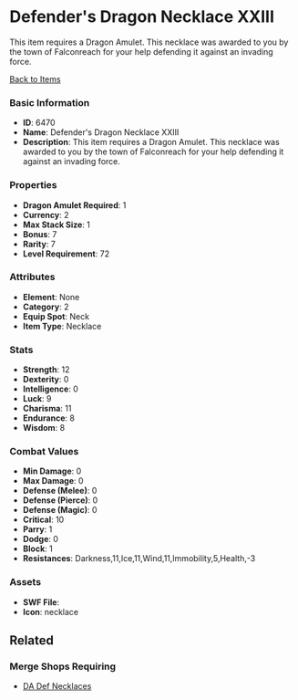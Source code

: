 # Defender's Dragon Necklace XXIII

This item requires a Dragon Amulet. This necklace was awarded to you by the town of Falconreach for your help defending it against an invading force. 

[Back to Items](../items.md)

### Basic Information

- **ID**: 6470
- **Name**: Defender&#039;s Dragon Necklace XXIII
- **Description**: This item requires a Dragon Amulet. This necklace was awarded to you by the town of Falconreach for your help defending it against an invading force. 

### Properties

- **Dragon Amulet Required**: 1
- **Currency**: 2
- **Max Stack Size**: 1
- **Bonus**: 7
- **Rarity**: 7
- **Level Requirement**: 72

### Attributes

- **Element**: None
- **Category**: 2
- **Equip Spot**: Neck
- **Item Type**: Necklace

### Stats

- **Strength**: 12
- **Dexterity**: 0
- **Intelligence**: 0
- **Luck**: 9
- **Charisma**: 11
- **Endurance**: 8
- **Wisdom**: 8

### Combat Values

- **Min Damage**: 0
- **Max Damage**: 0
- **Defense (Melee)**: 0
- **Defense (Pierce)**: 0
- **Defense (Magic)**: 0
- **Critical**: 10
- **Parry**: 1
- **Dodge**: 0
- **Block**: 1
- **Resistances**: Darkness,11,Ice,11,Wind,11,Immobility,5,Health,-3

### Assets

- **SWF File**: 
- **Icon**: necklace

## Related

### Merge Shops Requiring

- [DA Def Necklaces](../merge-shops/383-da-def-necklaces.md)

